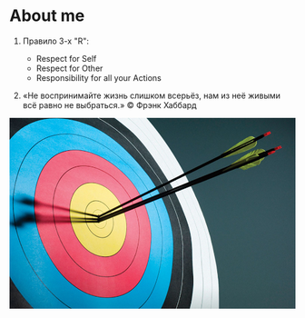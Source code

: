 # About me

1. Правило 3-х "R":
   * Respeсt for Self
   * Respeсt for Other
   * Responsibility for all your Actions
  
  
1. «Не воспринимайте жизнь слишком всерьёз, нам из неё живыми всё равно не выбраться.» © Фрэнк Хаббард

![Картинка](img.png)
